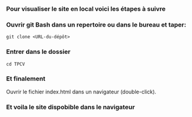 ### Pour visualiser le site en local voici les étapes à suivre

### Ouvrir git Bash dans un repertoire ou dans le bureau et taper:
    git clone <URL-du-dépôt>

### Entrer dans le dossier
    cd TPCV

### Et finalement
 Ouvrir le fichier index.html dans un navigateur (double-click).

### Et voila le site dispobible dans le navigateur
